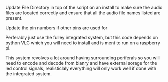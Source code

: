 Update File Directory in top of the script on an install to make sure the audio files are located correctly and ensure that all the audio file names listed are present.

Update the pin numbers if other pins are used for

Perferably just use the fulley integrated system, but this code depends on python VLC which you will need to install and is ment to run on a raspberry pi.

This system revolves a lot around having surrounding periferals so you will need to encode and decode from bianry and have external sorage for the led control signals, realisticlaly everything will only work well if done with the integrated system.
